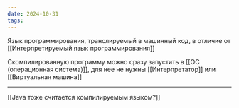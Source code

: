 ```yaml
---
date: 2024-10-31
tags:
---
```

Язык программирования, транслируемый в машинный код, в отличие от [[Интерпретируемый язык программирования]]

Скомпилированную программу можно сразу запустить в [[ОС (операционная система)]], для нее не нужны [[Интерпретатор]] или [[Виртуальная машина]]


---
[[Java тоже считается компилируемым языком?]]
